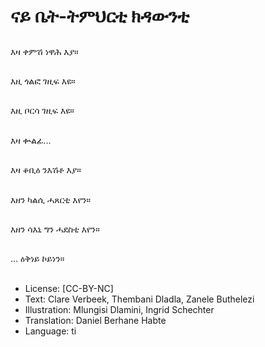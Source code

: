 # ናይ ቤት-ትምህርቲ ክዳውንቲ

##
እዛ ቀምሽ ነዋሕ እያ።

##
እዚ ጎልፎ ገዚፍ እዩ።

##
እዚ ቦርሳ ገዚፍ እዩ።

##
እዛ ቍልፊ...

##
እዛ ቆቢዕ ንእሽቶ እያ።

##
እዘን ካልሲ ሓጸርቲ እየን።

##
እዘን ሳእኒ ግን ሓደስቲ እየን።

##
... ዕቅነይ ኮይነን።

##
* License: [CC-BY-NC]
* Text: Clare Verbeek, Thembani Dladla, Zanele Buthelezi
* Illustration: Mlungisi Dlamini, Ingrid Schechter
* Translation: Daniel Berhane Habte
* Language: ti
